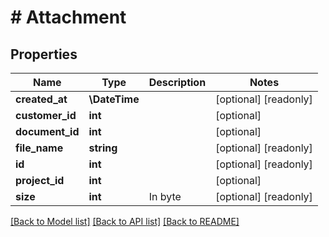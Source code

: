 # # Attachment

## Properties

Name | Type | Description | Notes
------------ | ------------- | ------------- | -------------
**created_at** | **\DateTime** |  | [optional] [readonly]
**customer_id** | **int** |  | [optional]
**document_id** | **int** |  | [optional]
**file_name** | **string** |  | [optional] [readonly]
**id** | **int** |  | [optional] [readonly]
**project_id** | **int** |  | [optional]
**size** | **int** | In byte | [optional] [readonly]

[[Back to Model list]](../../README.md#models) [[Back to API list]](../../README.md#endpoints) [[Back to README]](../../README.md)
